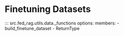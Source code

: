 # Finetuning Datasets

::: src.fed_rag.utils.data._functions
    options:
      members:
        - build_finetune_dataset
        - ReturnType
